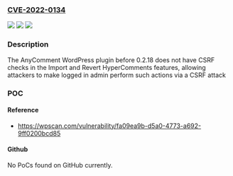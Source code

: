 ### [CVE-2022-0134](https://cve.mitre.org/cgi-bin/cvename.cgi?name=CVE-2022-0134)
![](https://img.shields.io/static/v1?label=Product&message=AnyComment&color=blue)
![](https://img.shields.io/static/v1?label=Version&message=0.2.18%3C%200.2.18%20&color=brighgreen)
![](https://img.shields.io/static/v1?label=Vulnerability&message=CWE-352%20Cross-Site%20Request%20Forgery%20(CSRF)&color=brighgreen)

### Description

The AnyComment WordPress plugin before 0.2.18 does not have CSRF checks in the Import and Revert HyperComments features, allowing attackers to make logged in admin perform such actions via a CSRF attack

### POC

#### Reference
- https://wpscan.com/vulnerability/fa09ea9b-d5a0-4773-a692-9ff0200bcd85

#### Github
No PoCs found on GitHub currently.

